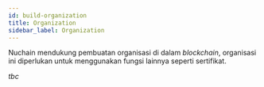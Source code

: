 ```yaml
---
id: build-organization
title: Organization
sidebar_label: Organization
---
```


Nuchain mendukung pembuatan organisasi di dalam _blockchain_, organisasi ini diperlukan untuk
menggunakan fungsi lainnya seperti sertifikat.

_tbc_
